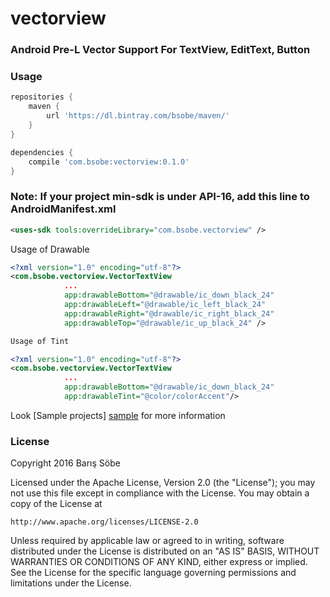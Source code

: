 # vectorview

### Android Pre-L Vector Support For TextView, EditText, Button

### Usage

```gradle
repositories {
    maven {
        url 'https://dl.bintray.com/bsobe/maven/'
    }
}

dependencies {
    compile 'com.bsobe:vectorview:0.1.0'
}
```

### Note: If your project min-sdk is under API-16, add this line to AndroidManifest.xml
```xml
<uses-sdk tools:overrideLibrary="com.bsobe.vectorview" />
```


Usage of Drawable
```xml
<?xml version="1.0" encoding="utf-8"?>
<com.bsobe.vectorview.VectorTextView
            ...
            app:drawableBottom="@drawable/ic_down_black_24"
            app:drawableLeft="@drawable/ic_left_black_24"
            app:drawableRight="@drawable/ic_right_black_24"
            app:drawableTop="@drawable/ic_up_black_24" />

Usage of Tint

<?xml version="1.0" encoding="utf-8"?>
<com.bsobe.vectorview.VectorTextView
            ...
            app:drawableBottom="@drawable/ic_down_black_24"
            app:drawableTint="@color/colorAccent"/>
```

Look [Sample projects] [sample] for more information

### License

Copyright 2016 Barış Söbe

Licensed under the Apache License, Version 2.0 (the "License");
you may not use this file except in compliance with the License.
You may obtain a copy of the License at

    http://www.apache.org/licenses/LICENSE-2.0

Unless required by applicable law or agreed to in writing, software
distributed under the License is distributed on an "AS IS" BASIS,
WITHOUT WARRANTIES OR CONDITIONS OF ANY KIND, either express or implied.
See the License for the specific language governing permissions and
limitations under the License.

[sample]: <https://github.com/bsobe/vectorview/tree/master/app>